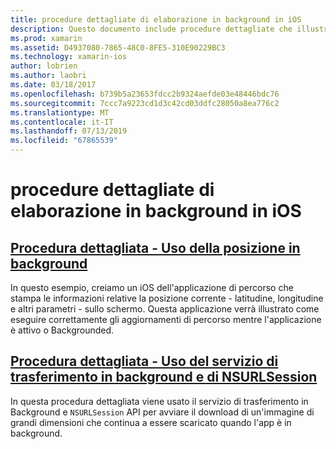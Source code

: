 ```yaml
---
title: procedure dettagliate di elaborazione in background in iOS
description: Questo documento include procedure dettagliate che illustrano come usare le informazioni sul percorso in un'app backgrounded e come usare servizio trasferimento in background e NSURLSession.
ms.prod: xamarin
ms.assetid: D4937080-7865-48C0-8FE5-310E90229BC3
ms.technology: xamarin-ios
author: lobrien
ms.author: laobri
ms.date: 03/18/2017
ms.openlocfilehash: b739b5a23653fdcc2b9324aefde03e48446bdc76
ms.sourcegitcommit: 7ccc7a9223cd1d3c42cd03ddfc28050a8ea776c2
ms.translationtype: MT
ms.contentlocale: it-IT
ms.lasthandoff: 07/13/2019
ms.locfileid: "67865539"
---
```

# <a name="ios-backgrounding-walkthroughs"></a>procedure dettagliate di elaborazione in background in iOS

## <a name="walkthrough---using-background-locationiosapp-fundamentalsbackgroundingios-backgrounding-walkthroughslocation-walkthroughmd"></a>[Procedura dettagliata - Uso della posizione in background](~/ios/app-fundamentals/backgrounding/ios-backgrounding-walkthroughs/location-walkthrough.md)

In questo esempio, creiamo un iOS dell'applicazione di percorso che stampa le informazioni relative la posizione corrente - latitudine, longitudine e altri parametri - sullo schermo. Questa applicazione verrà illustrato come eseguire correttamente gli aggiornamenti di percorso mentre l'applicazione è attivo o Backgrounded.

## <a name="walkthrough---using-background-transfer-service-and-nsurlsessioniosapp-fundamentalsbackgroundingios-backgrounding-walkthroughsbackground-transfer-walkthroughmd"></a>[Procedura dettagliata - Uso del servizio di trasferimento in background e di NSURLSession](~/ios/app-fundamentals/backgrounding/ios-backgrounding-walkthroughs/background-transfer-walkthrough.md)

In questa procedura dettagliata viene usato il servizio di trasferimento in Background e `NSURLSession` API per avviare il download di un'immagine di grandi dimensioni che continua a essere scaricato quando l'app è in background.
